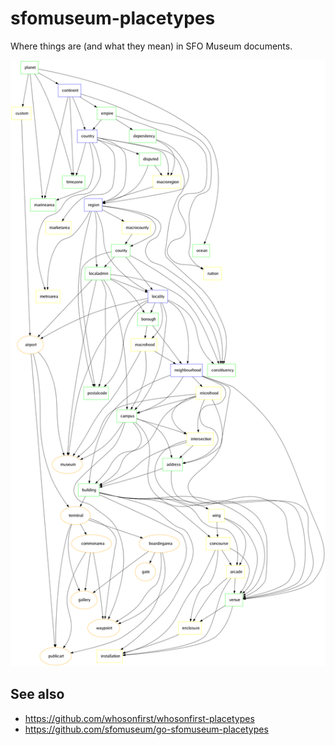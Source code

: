 # sfomuseum-placetypes

Where things are (and what they mean) in SFO Museum documents.

![](docs/images/placetypes.png)

## See also

* https://github.com/whosonfirst/whosonfirst-placetypes
* https://github.com/sfomuseum/go-sfomuseum-placetypes